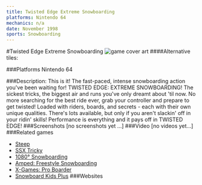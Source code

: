 ```yaml
---
title: Twisted Edge Extreme Snowboarding
platforms: Nintendo 64
mechanics: n/a
date: November 1998
sports: Snowboarding
---
```

#Twisted Edge Extreme Snowboarding
![game cover art](//images.igdb.com/igdb/image/upload/t_cover_big/oj5mevb2laefgkvxohlx.jpg "Logo Title Text 1")
####Alternative tiles:

###Platforms
Nintendo 64

###Description:
This is it! The fast-paced, intense snowboarding action you've been waiting for! TWISTED EDGE: EXTREME SNOWBOARDING! The sickest tricks, the biggest air and runs you've only dreamt about 'til now. No more searching for the best ride ever, grab your controller and prepare to get twisted! Loaded with riders, boards, and secrets - each with their own unique qualities. There's lots available, but only if you aren't slackin' off in your ridin' skills! Performance is everything and it pays off in TWISTED EDGE!
###Screenshots
[no screenshots yet ...]
###Video
[no videos yet...]
###Related games
* [Steep](/games/steep-19554/)
* [SSX Tricky](/games/ssx-tricky-4176/)
* [1080° Snowboarding](/games/1080-snowboarding-3328/)
* [Amped: Freestyle Snowboarding](/games/amped-freestyle-snowboarding-5484/)
* [X-Games: Pro Boarder](/games/x-games-pro-boarder-44844/)
* [Snowboard Kids Plus](/games/snowboard-kids-plus-72103/)
###Websites

